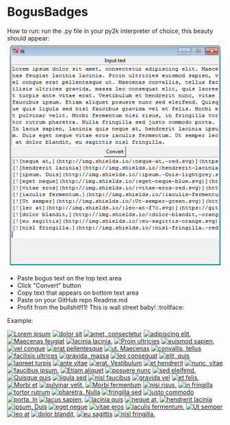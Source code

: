 # BogusBadges

How to run: run the .py file in your py2k interpreter of choice, this beauty should appear:
![](ss.png)

- Paste bogus text on the top text area
- Click "Convert" button
- Copy text that appears on bottom text area
- Paste on your GitHub repo Readme.md
- Profit from the bullshit!!1! This is wall street baby! :trollface:

Example:

[![Lorem ipsum](http://img.shields.io/:Lorem-ipsum-green.svg)](https://github.com/Alan-FGR/aelum)
[![dolor sit](http://img.shields.io/:dolor-sit-lightgrey.svg)](https://github.com/Alan-FGR/aelum)
[![amet, consectetur](http://img.shields.io/:amet,-consectetur-lightgrey.svg)](https://github.com/Alan-FGR/aelum)
[![adipiscing elit.](http://img.shields.io/:adipiscing-elit.-lightgrey.svg)](https://github.com/Alan-FGR/aelum)
[![Maecenas feugiat](http://img.shields.io/:Maecenas-feugiat-f7c.svg)](https://github.com/Alan-FGR/aelum)
[![lacinia lacinia.](http://img.shields.io/:lacinia-lacinia.-orange.svg)](https://github.com/Alan-FGR/aelum)
[![Proin ultricies](http://img.shields.io/:Proin-ultricies-lightgrey.svg)](https://github.com/Alan-FGR/aelum)
[![euismod sapien,](http://img.shields.io/:euismod-sapien,-f7c.svg)](https://github.com/Alan-FGR/aelum)
[![vel congue](http://img.shields.io/:vel-congue-blue.svg)](https://github.com/Alan-FGR/aelum)
[![erat pellentesque](http://img.shields.io/:erat-pellentesque-orange.svg)](https://github.com/Alan-FGR/aelum)
[![ut. Maecenas](http://img.shields.io/:ut.-Maecenas-blue.svg)](https://github.com/Alan-FGR/aelum)
[![convallis, tellus](http://img.shields.io/:convallis,-tellus-f7c.svg)](https://github.com/Alan-FGR/aelum)
[![facilisis ultrices](http://img.shields.io/:facilisis-ultrices-red.svg)](https://github.com/Alan-FGR/aelum)
[![gravida, massa](http://img.shields.io/:gravida,-massa-green.svg)](https://github.com/Alan-FGR/aelum)
[![leo consequat](http://img.shields.io/:leo-consequat-green.svg)](https://github.com/Alan-FGR/aelum)
[![elit, quis](http://img.shields.io/:elit,-quis-f7c.svg)](https://github.com/Alan-FGR/aelum)
[![laoreet turpis](http://img.shields.io/:laoreet-turpis-yellow.svg)](https://github.com/Alan-FGR/aelum)
[![ante vitae](http://img.shields.io/:ante-vitae-yellowgreen.svg)](https://github.com/Alan-FGR/aelum)
[![erat. Vestibulum](http://img.shields.io/:erat.-Vestibulum-orange.svg)](https://github.com/Alan-FGR/aelum)
[![et hendrerit](http://img.shields.io/:et-hendrerit-f7c.svg)](https://github.com/Alan-FGR/aelum)
[![nunc, vitae](http://img.shields.io/:nunc,-vitae-yellowgreen.svg)](https://github.com/Alan-FGR/aelum)
[![faucibus ipsum.](http://img.shields.io/:faucibus-ipsum.-lightgrey.svg)](https://github.com/Alan-FGR/aelum)
[![Etiam aliquet](http://img.shields.io/:Etiam-aliquet-orange.svg)](https://github.com/Alan-FGR/aelum)
[![posuere nunc](http://img.shields.io/:posuere-nunc-orange.svg)](https://github.com/Alan-FGR/aelum)
[![sed eleifend.](http://img.shields.io/:sed-eleifend.-blue.svg)](https://github.com/Alan-FGR/aelum)
[![Quisque quis](http://img.shields.io/:Quisque-quis-f7c.svg)](https://github.com/Alan-FGR/aelum)
[![ligula sed](http://img.shields.io/:ligula-sed-green.svg)](https://github.com/Alan-FGR/aelum)
[![nisl faucibus](http://img.shields.io/:nisl-faucibus-f7c.svg)](https://github.com/Alan-FGR/aelum)
[![gravida vel](http://img.shields.io/:gravida-vel-orange.svg)](https://github.com/Alan-FGR/aelum)
[![et felis.](http://img.shields.io/:et-felis.-red.svg)](https://github.com/Alan-FGR/aelum)
[![Morbi et](http://img.shields.io/:Morbi-et-blue.svg)](https://github.com/Alan-FGR/aelum)
[![pulvinar velit.](http://img.shields.io/:pulvinar-velit.-lightgrey.svg)](https://github.com/Alan-FGR/aelum)
[![Morbi fermentum](http://img.shields.io/:Morbi-fermentum-lightgrey.svg)](https://github.com/Alan-FGR/aelum)
[![nisi risus,](http://img.shields.io/:nisi-risus,-green.svg)](https://github.com/Alan-FGR/aelum)
[![in fringilla](http://img.shields.io/:in-fringilla-f7c.svg)](https://github.com/Alan-FGR/aelum)
[![tortor rutrum](http://img.shields.io/:tortor-rutrum-orange.svg)](https://github.com/Alan-FGR/aelum)
[![pharetra. Nulla](http://img.shields.io/:pharetra.-Nulla-f7c.svg)](https://github.com/Alan-FGR/aelum)
[![fringilla sed](http://img.shields.io/:fringilla-sed-f7c.svg)](https://github.com/Alan-FGR/aelum)
[![justo commodo](http://img.shields.io/:justo-commodo-blue.svg)](https://github.com/Alan-FGR/aelum)
[![porta. In](http://img.shields.io/:porta.-In-green.svg)](https://github.com/Alan-FGR/aelum)
[![lacus sapien,](http://img.shields.io/:lacus-sapien,-lightgrey.svg)](https://github.com/Alan-FGR/aelum)
[![lacinia quis](http://img.shields.io/:lacinia-quis-blue.svg)](https://github.com/Alan-FGR/aelum)
[![neque at,](http://img.shields.io/:neque-at,-red.svg)](https://github.com/Alan-FGR/aelum)
[![hendrerit lacinia](http://img.shields.io/:hendrerit-lacinia-lightgrey.svg)](https://github.com/Alan-FGR/aelum)
[![ipsum. Duis](http://img.shields.io/:ipsum.-Duis-lightgrey.svg)](https://github.com/Alan-FGR/aelum)
[![eget neque](http://img.shields.io/:eget-neque-blue.svg)](https://github.com/Alan-FGR/aelum)
[![vitae eros](http://img.shields.io/:vitae-eros-red.svg)](https://github.com/Alan-FGR/aelum)
[![iaculis fermentum.](http://img.shields.io/:iaculis-fermentum.-blue.svg)](https://github.com/Alan-FGR/aelum)
[![Ut semper](http://img.shields.io/:Ut-semper-green.svg)](https://github.com/Alan-FGR/aelum)
[![leo at](http://img.shields.io/:leo-at-f7c.svg)](https://github.com/Alan-FGR/aelum)
[![dolor blandit,](http://img.shields.io/:dolor-blandit,-orange.svg)](https://github.com/Alan-FGR/aelum)
[![eu sagittis](http://img.shields.io/:eu-sagittis-orange.svg)](https://github.com/Alan-FGR/aelum)
[![nisl fringilla.](http://img.shields.io/:nisl-fringilla.-red.svg)](https://github.com/Alan-FGR/aelum)
